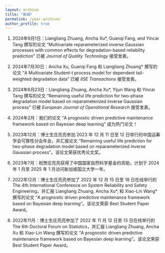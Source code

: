 ```yaml
---
layout: archive
title: "新闻"
permalink: /year-archive/
author_profile: true
---
```


1. 2024年9月1日：Liangliang Zhuang, Ancha Xu*, Guanqi Fang, and Yincai Tang 撰写的论文 “Multivariate reparameterized inverse Gaussian processes with common effects for degradation-based reliability prediction” 已被 *Journal of Quality Technology* 接受发表。

1. 2024年7月30日：Ancha Xu, Guanqi Fang 和 Liangliang Zhuang* 撰写的论文 “A Multivariate Student-t process model for dependent tail-weighted degradation data” 已被 *IISE Transactions* 接受发表。

1. 2024年6月23日：Liangliang Zhuang, Ancha Xu*, Yijun Wang 和 Yincai Tang 撰写的论文 “Remaining useful life prediction for two-phase degradation model based on reparameterized inverse Gaussian process” 已被 *European Journal of Operational Research* 接受发表。

1. 2024年2月：我们的论文 “A prognostic driven predictive maintenance framework based on Bayesian deep learning” 成为热门论文！

1. 2023年12月：博士生庄亮亮参加 2023 年 12 月 11 日至 12 日举行的中国运筹学会可靠性分会年会，并汇报论文 “Remaining useful life prediction for two-phase degradation model based on reparameterized inverse Gaussian process”。该论文荣获优秀论文奖。

1. 2023年7月：祝贺庄亮亮获得了中国国家自然科学基金的资助，计划于 2024 年 1 月至 2025 年 1 月访问新加坡国立大学一年。

1. 2022年12月：博士生庄亮亮参加了 2022 年 12 月 15 日至 18 日在线举行的 The 4th International Conference on System Reliability and Safety Engineering，并汇报 Liangliang Zhuang, Ancha Xu*, 和 Xiao-Lin Wang* 撰写的论文 “A prognostic driven predictive maintenance framework based on Bayesian deep learning”。该论文荣获 Best Student Paper Award。

1. 2022年11月：博士生庄亮亮参加了 2022 年 11 月 12 日至 13 日在线举行的 The 6th Doctoral Forum on Statistics，并汇报 Liangliang Zhuang, Ancha Xu 和 Xiao-Lin Wang 撰写的论文 “A prognostic driven predictive maintenance framework based on Bayesian deep learning”。该论文荣获 Best Student Paper Award。

